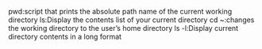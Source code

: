 pwd:script that prints the absolute path name of the current working directory
ls:Display the contents list of your current directory
cd ~:changes the working directory to the user’s home directory
ls -l:Display current directory contents in a long format
